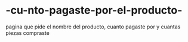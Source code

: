 # -cu-nto-pagaste-por-el-producto-
pagina que pide el nombre del producto, cuanto pagaste por y cuantas piezas compraste
